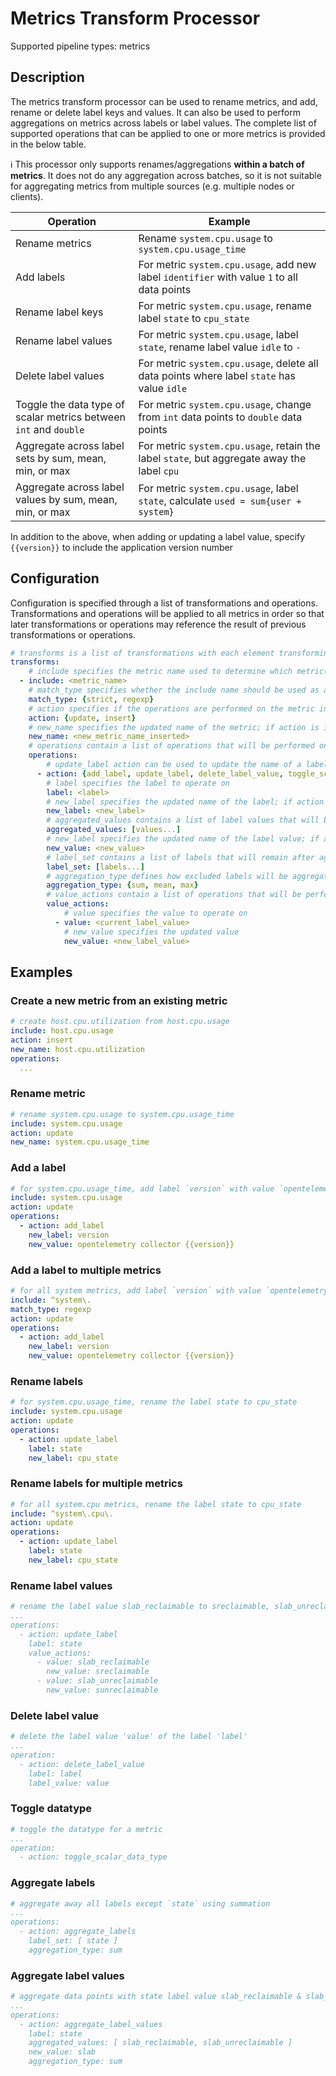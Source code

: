 # Metrics Transform Processor

Supported pipeline types: metrics

## Description

The metrics transform processor can be used to rename metrics, and add, rename or delete label keys and values. It can also be used to perform aggregations on metrics across labels or label values. The complete list of supported operations that can be applied to one or more metrics is provided in the below table.

:information_source: This processor only supports renames/aggregations **within a batch of metrics**. It does not do any aggregation across batches, so it is not suitable for aggregating metrics from multiple sources (e.g. multiple nodes or clients).

| Operation | Example |
| --- | --- |
| Rename metrics | Rename `system.cpu.usage` to `system.cpu.usage_time` |
| Add labels | For metric `system.cpu.usage`, add new label `identifier` with value `1` to all data points |
| Rename label keys | For metric `system.cpu.usage`, rename label `state` to `cpu_state` |
| Rename label values | For metric `system.cpu.usage`, label `state`, rename label value `idle` to `-` |
| Delete label values | For metric `system.cpu.usage`, delete all data points where label `state` has value `idle` |
| Toggle the data type of scalar metrics between `int` and `double` | For metric `system.cpu.usage`, change from `int` data points to `double` data points |
| Aggregate across label sets by sum, mean, min, or max | For metric `system.cpu.usage`, retain the label `state`, but aggregate away the label `cpu` |
| Aggregate across label values by sum, mean, min, or max | For metric `system.cpu.usage`, label `state`, calculate `used = sum{user + system}` |

In addition to the above, when adding or updating a label value, specify `{{version}}` to include the application version number

## Configuration

Configuration is specified through a list of transformations and operations. Transformations and operations will be applied to all metrics in order so that later transformations or operations may reference the result of previous transformations or operations.

```yaml
# transforms is a list of transformations with each element transforming a metric selected by metric name
transforms:
    # include specifies the metric name used to determine which metric(s) to operate on
  - include: <metric_name>
    # match_type specifies whether the include name should be used as a strict match or regexp match, default = strict
    match_type: {strict, regexp}
    # action specifies if the operations are performed on the metric in place, or on an inserted clone
    action: {update, insert}
    # new_name specifies the updated name of the metric; if action is insert, new_name is required
    new_name: <new_metric_name_inserted>
    # operations contain a list of operations that will be performed on the selected metrics
    operations:
        # update_label action can be used to update the name of a label or the values of this label
      - action: {add_label, update_label, delete_label_value, toggle_scalar_data_type, aggregate_labels, aggregate_label_values}
        # label specifies the label to operate on
        label: <label>
        # new_label specifies the updated name of the label; if action is add_label, new_label is required
        new_label: <new_label>
        # aggregated_values contains a list of label values that will be aggregated; if action is aggregate_label_values, aggregated_values is required
        aggregated_values: [values...]
        # new_label specifies the updated name of the label value; if action is add_label or aggregate_label_values, new_value is required
        new_value: <new_value>
        # label_set contains a list of labels that will remain after aggregation; if action is aggregate_labels, label_set is required
        label_set: [labels...]
        # aggregation_type defines how excluded labels will be aggregated
        aggregation_type: {sum, mean, max}
        # value_actions contain a list of operations that will be performed on the selected label
        value_actions:
            # value specifies the value to operate on
          - value: <current_label_value>
            # new_value specifies the updated value
            new_value: <new_label_value>
```

## Examples

### Create a new metric from an existing metric
```yaml
# create host.cpu.utilization from host.cpu.usage
include: host.cpu.usage
action: insert
new_name: host.cpu.utilization
operations:
  ...
```

### Rename metric
```yaml
# rename system.cpu.usage to system.cpu.usage_time
include: system.cpu.usage
action: update
new_name: system.cpu.usage_time
```

### Add a label
```yaml
# for system.cpu.usage_time, add label `version` with value `opentelemetry collector vX.Y.Z` to all points
include: system.cpu.usage
action: update
operations:
  - action: add_label
    new_label: version
    new_value: opentelemetry collector {{version}}
```

### Add a label to multiple metrics
```yaml
# for all system metrics, add label `version` with value `opentelemetry collector vX.Y.Z` to all points
include: ^system\.
match_type: regexp
action: update
operations:
  - action: add_label
    new_label: version
    new_value: opentelemetry collector {{version}}
```

### Rename labels
```yaml
# for system.cpu.usage_time, rename the label state to cpu_state
include: system.cpu.usage
action: update
operations:
  - action: update_label
    label: state
    new_label: cpu_state
```

### Rename labels for multiple metrics
```yaml
# for all system.cpu metrics, rename the label state to cpu_state
include: ^system\.cpu\.
action: update
operations:
  - action: update_label
    label: state
    new_label: cpu_state
```

### Rename label values
```yaml
# rename the label value slab_reclaimable to sreclaimable, slab_unreclaimable to sunreclaimable
...
operations:
  - action: update_label
    label: state
    value_actions:
      - value: slab_reclaimable
        new_value: sreclaimable
      - value: slab_unreclaimable
        new_value: sunreclaimable
```

### Delete label value
```yaml
# delete the label value 'value' of the label 'label'
...
operation:
  - action: delete_label_value
    label: label
    label_value: value
```

### Toggle datatype
```yaml
# toggle the datatype for a metric
...
operation:
  - action: toggle_scalar_data_type
```

### Aggregate labels
```yaml
# aggregate away all labels except `state` using summation
...
operations:
  - action: aggregate_labels
    label_set: [ state ]
    aggregation_type: sum
```

### Aggregate label values
```yaml
# aggregate data points with state label value slab_reclaimable & slab_unreclaimable using summation
...
operations:
  - action: aggregate_label_values
    label: state
    aggregated_values: [ slab_reclaimable, slab_unreclaimable ]
    new_value: slab 
    aggregation_type: sum
```
